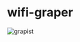 # wifi-graper

![grapist](https://user-images.githubusercontent.com/5151193/38379740-e894dff8-38be-11e8-89a4-3f6ee83665fc.jpg)
